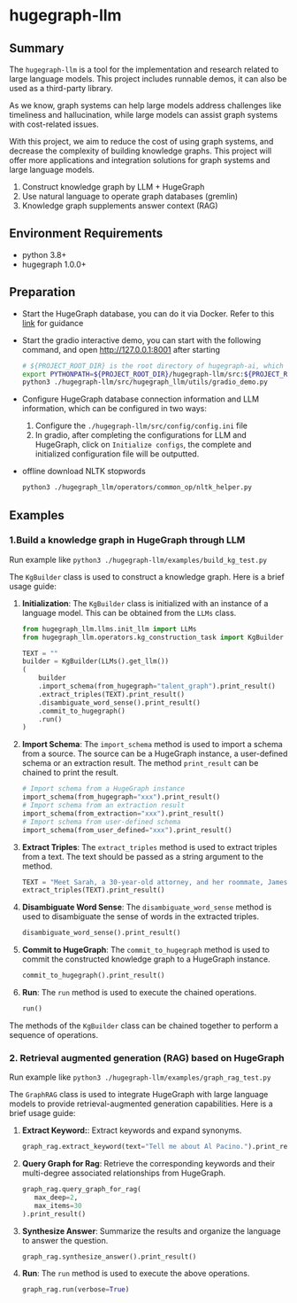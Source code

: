 # hugegraph-llm

## Summary

The `hugegraph-llm` is a tool for the implementation and research related to large language models.
This project includes runnable demos, it can also be used as a third-party library.

As we know, graph systems can help large models address challenges like timeliness and hallucination,
while large models can assist graph systems with cost-related issues.

With this project, we aim to reduce the cost of using graph systems, and decrease the complexity of 
building knowledge graphs. This project will offer more applications and integration solutions for 
graph systems and large language models.
1.  Construct knowledge graph by LLM + HugeGraph
2.  Use natural language to operate graph databases (gremlin)
3.  Knowledge graph supplements answer context (RAG)

## Environment Requirements
- python 3.8+ 
- hugegraph 1.0.0+

## Preparation
- Start the HugeGraph database, you can do it via Docker. Refer to this [link](https://hub.docker.com/r/hugegraph/hugegraph) for guidance
- Start the gradio interactive demo, you can start with the following command, and open http://127.0.0.1:8001 after starting
    ```bash
    # ${PROJECT_ROOT_DIR} is the root directory of hugegraph-ai, which needs to be configured by yourself
    export PYTHONPATH=${PROJECT_ROOT_DIR}/hugegraph-llm/src:${PROJECT_ROOT_DIR}/hugegraph-python-client/src
    python3 ./hugegraph-llm/src/hugegraph_llm/utils/gradio_demo.py
   ```
- Configure HugeGraph database connection information and LLM information, which can be configured in two ways:
  1. Configure the `./hugegraph-llm/src/config/config.ini` file
  2. In gradio, after completing the configurations for LLM and HugeGraph, click on `Initialize configs`, the complete and initialized configuration file will be outputted.

- offline download NLTK stopwords
    ```bash
    python3 ./hugegraph_llm/operators/common_op/nltk_helper.py
    ```
## Examples

### 1.Build a knowledge graph in HugeGraph through LLM

Run example like `python3 ./hugegraph-llm/examples/build_kg_test.py`

The `KgBuilder` class is used to construct a knowledge graph. Here is a brief usage guide:

1. **Initialization**: The `KgBuilder` class is initialized with an instance of a language model. This can be obtained from the `LLMs` class.

    ```python
    from hugegraph_llm.llms.init_llm import LLMs
    from hugegraph_llm.operators.kg_construction_task import KgBuilder
    
    TEXT = ""
    builder = KgBuilder(LLMs().get_llm())
    (
        builder
        .import_schema(from_hugegraph="talent_graph").print_result()
        .extract_triples(TEXT).print_result()
        .disambiguate_word_sense().print_result()
        .commit_to_hugegraph()
        .run()
    )
    ```

2. **Import Schema**: The `import_schema` method is used to import a schema from a source. The source can be a HugeGraph instance, a user-defined schema or an extraction result. The method `print_result` can be chained to print the result.

    ```python
    # Import schema from a HugeGraph instance
    import_schema(from_hugegraph="xxx").print_result()
    # Import schema from an extraction result
    import_schema(from_extraction="xxx").print_result()
    # Import schema from user-defined schema
    import_schema(from_user_defined="xxx").print_result()
    ```

3. **Extract Triples**: The `extract_triples` method is used to extract triples from a text. The text should be passed as a string argument to the method.

    ```python
    TEXT = "Meet Sarah, a 30-year-old attorney, and her roommate, James, whom she's shared a home with since 2010."
    extract_triples(TEXT).print_result()
    ```

4. **Disambiguate Word Sense**: The `disambiguate_word_sense` method is used to disambiguate the sense of words in the extracted triples.

    ```python
    disambiguate_word_sense().print_result()
    ```

5. **Commit to HugeGraph**: The `commit_to_hugegraph` method is used to commit the constructed knowledge graph to a HugeGraph instance.

    ```python
    commit_to_hugegraph().print_result()
    ```

6. **Run**: The `run` method is used to execute the chained operations.

    ```python
    run()
    ```

The methods of the `KgBuilder` class can be chained together to perform a sequence of operations.

### 2. Retrieval augmented generation (RAG) based on HugeGraph

Run example like `python3 ./hugegraph-llm/examples/graph_rag_test.py`

The `GraphRAG` class is used to  integrate HugeGraph with large language models to provide retrieval-augmented generation capabilities. Here is a brief usage guide:

1. **Extract Keyword:**: Extract keywords and expand synonyms.
    
    ```python
    graph_rag.extract_keyword(text="Tell me about Al Pacino.").print_result()
    ```
2. **Query Graph for Rag**: Retrieve the corresponding keywords and their multi-degree associated relationships from HugeGraph.

     ```python
     graph_rag.query_graph_for_rag(
        max_deep=2,
        max_items=30
     ).print_result()
     ```
3. **Synthesize Answer**: Summarize the results and organize the language to answer the question.

    ```python
    graph_rag.synthesize_answer().print_result()
    ```
4. **Run**: The `run` method is used to execute the above operations.

    ```python
    graph_rag.run(verbose=True)
    ```
